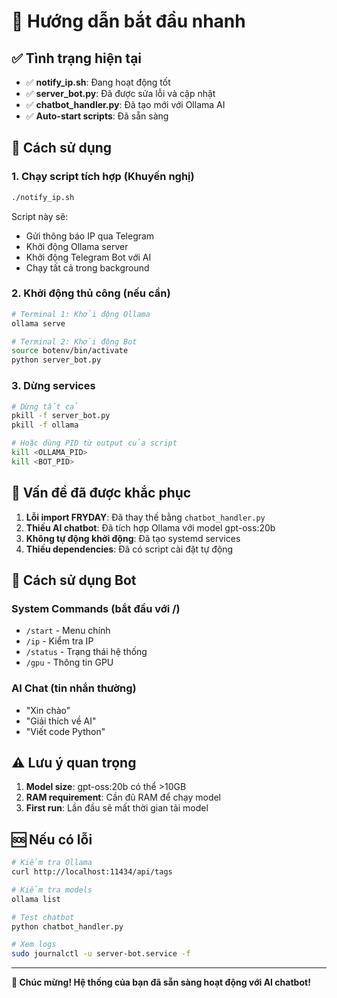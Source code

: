 # 🚀 Hướng dẫn bắt đầu nhanh

## ✅ Tình trạng hiện tại

- ✅ **notify_ip.sh**: Đang hoạt động tốt
- ✅ **server_bot.py**: Đã được sửa lỗi và cập nhật
- ✅ **chatbot_handler.py**: Đã tạo mới với Ollama AI
- ✅ **Auto-start scripts**: Đã sẵn sàng

## 🎯 Cách sử dụng

### 1. Chạy script tích hợp (Khuyến nghị)
```bash
./notify_ip.sh
```

Script này sẽ:
- Gửi thông báo IP qua Telegram
- Khởi động Ollama server
- Khởi động Telegram Bot với AI
- Chạy tất cả trong background

### 2. Khởi động thủ công (nếu cần)
```bash
# Terminal 1: Khởi động Ollama
ollama serve

# Terminal 2: Khởi động Bot
source botenv/bin/activate
python server_bot.py
```

### 3. Dừng services
```bash
# Dừng tất cả
pkill -f server_bot.py
pkill -f ollama

# Hoặc dùng PID từ output của script
kill <OLLAMA_PID>
kill <BOT_PID>
```

## 🔧 Vấn đề đã được khắc phục

1. **Lỗi import FRYDAY**: Đã thay thế bằng `chatbot_handler.py`
2. **Thiếu AI chatbot**: Đã tích hợp Ollama với model gpt-oss:20b
3. **Không tự động khởi động**: Đã tạo systemd services
4. **Thiếu dependencies**: Đã có script cài đặt tự động

## 📱 Cách sử dụng Bot

### System Commands (bắt đầu với /)
- `/start` - Menu chính
- `/ip` - Kiểm tra IP
- `/status` - Trạng thái hệ thống
- `/gpu` - Thông tin GPU

### AI Chat (tin nhắn thường)
- "Xin chào"
- "Giải thích về AI"
- "Viết code Python"

## ⚠️ Lưu ý quan trọng

1. **Model size**: gpt-oss:20b có thể >10GB
2. **RAM requirement**: Cần đủ RAM để chạy model
3. **First run**: Lần đầu sẽ mất thời gian tải model

## 🆘 Nếu có lỗi

```bash
# Kiểm tra Ollama
curl http://localhost:11434/api/tags

# Kiểm tra models
ollama list

# Test chatbot
python chatbot_handler.py

# Xem logs
sudo journalctl -u server-bot.service -f
```

---

**🎉 Chúc mừng! Hệ thống của bạn đã sẵn sàng hoạt động với AI chatbot!**